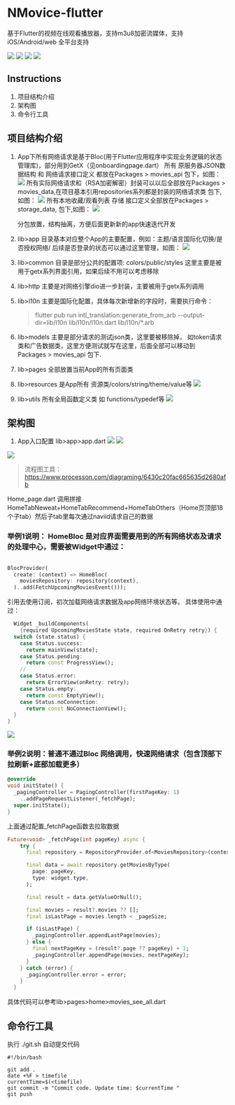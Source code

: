 # NMovice-flutter
基于Flutter的视频在线观看播放器，支持m3u8加密流媒体，支持iOS/Android/web 全平台支持

![](previewimsages/Screenshot_20230606-112855.jpg)
![](previewimsages/Screenshot_20230606-112821.jpg)
![](previewimsages/Screenshot_20230606-112808.jpg)
![](previewimsages/Screenshot_20230606-112803.jpg)


## Instructions

1.  项目结构介绍
2.  架构图
3.  命令行工具


## 项目结构介绍

1.  App下所有网络请求是基于Bloc(用于Flutter应用程序中实现业务逻辑的状态管理库)，部分用到GetX（见onboardingpage.dart）
    所有 原服务器JSON数据结构 和 网络请求接口定义 都放在Packages > movies_api 包下，如图：
    ![](previewimsages/Snipaste_2023-04-08_08-49-25.png)
    所有实际网络请求和（RSA加密解密）封装可以以后全部放在Packages > movies_data,在项目基本引用repositories系列都是封装的网络请求类 包下,如图：
    ![](previewimsages/Snipaste_2023-04-08_08-47-20.png)
    所有本地收藏/观看列表 存储 接口定义全部放在Packages > storage_data,  包下,如图：
    ![](previewimsages/Snipaste_2023-04-08_08-52-02.png)

    分包放置，结构抽离，方便后面更新新的app快速迭代开发


2.  lib>app 目录基本对应整个App的主要配置，例如：主题/语言国际化切换/是否授权网络/ 后续是否登录的状态可以通过这里管理，如图：
    ![](previewimsages/Snipaste_2023-04-08_09-04-57.png)
3.  lib>common 目录是部分公共的配置项: colors/public/styles 这里主要是被用于getx系列界面引用，如果后续不用可以考虑移除
4.  lib>http 主要是对网络引擎dio进一步封装，主要被用于getx系列调用
5.  lib>l10n 主要是国际化配置，具体每次新增新的字段时，需要执行命令：
    >  flutter pub run intl_translation:generate_from_arb   --output-dir=lib/l10n  lib/l10n/l10n.dart lib/l10n/*.arb
6.  lib>models 主要是部分请求的测试json类，这里要被移除掉， 如token请求类和广告数据类，这里方便测试就写在这里，后面全部可以移动到     
    Packages > movies_api 包下.
7.  lib>pages 全部放置当前App的所有页面类
8.  lib>resources 是App所有 资源类/colors/string/theme/value等
    ![](previewimsages/Snipaste_2023-04-08_09-17-39.png)
9.  lib>utils 所有全局函数定义类 如 functions/typedef等
    ![](previewimsages/Snipaste_2023-04-08_09-16-56.png)



## 架构图
1. App入口配置 lib>app>app.dart
  ![](previewimsages/Snipaste_2023-04-07_14-11-15.png)
  ![](previewimsages/Snipaste_2023-04-07_14-10-52.png)

  ![](previewimsages/Snipaste_2023-04-08_09-30-31.png)
  > 流程图工具：https://www.processon.com/diagraming/6430c20fac665635d2680afb
  
  Home_page.dart 调用拼接  HomeTabNeweat+HomeTabRecommend+HomeTabOthers（Home页顶部18个子tab）然后子tab里每次通过naviid请求自己的数据

  ### 举例1说明： HomeBloc 是对应界面需要用到的所有网络状态及请求的处理中心，需要被Widget中通过：

  ```dart
  
  BlocProvider(
    create: (context) => HomeBloc(
      moviesRepository: repository(context),
    )..add(FetchUpcomingMoviesEvent()));

  ```

  引用去使用订阅，初次加载网络请求数据及app网络环境状态等。
  具体使用中通过：

  ```dart
    Widget _buildComponents(
      {required UpcomingMoviesState state, required OnRetry retry}) {
    switch (state.status) {
      case Status.success:
        return mainView(state);
      case Status.pending:
        return const ProgressView();
      //
      case Status.error:
        return ErrorView(onRetry: retry);
      case Status.empty:
        return const EmptyView();
      case Status.noConnection:
        return const NoConnectionView();
    }
  }

  ```
  ![](previewimsages/Snipaste_2023-04-08_09-41-37.png)

### 举例2说明：普通不通过Bloc 网络调用，快速网络请求（包含顶部下拉刷新+底部加载更多）      
```dart
@override
void initState() {
  _pagingController = PagingController(firstPageKey: 1)
    ..addPageRequestListener(_fetchPage);
  super.initState();
}
```
上面通过配置_fetchPage函数去拉取数据
```dart
Future<void> _fetchPage(int pageKey) async {
    try {
      final repository = RepositoryProvider.of<MoviesRepository>(context);

      final data = await repository.getMoviesByType(
        page: pageKey,
        type: widget.type,
      );

      final result = data.getValueOrNull();

      final movies = result?.movies ?? [];
      final isLastPage = movies.length < _pageSize;

      if (isLastPage) {
        _pagingController.appendLastPage(movies);
      } else {
        final nextPageKey = (result?.page ?? pageKey) + 1;
        _pagingController.appendPage(movies, nextPageKey);
      }
    } catch (error) {
      _pagingController.error = error;
    }
  }
```
具体代码可以参考lib>pages>home>movies_see_all.dart
  


## 命令行工具
执行 ./git.sh 
自动提交代码 
```shell
#!/bin/bash

git add .
date +%F > timefile
currentTime=$(<timefile)
git commit -m "Commit code. Update time: $currentTime "
git push    
```

